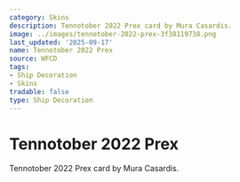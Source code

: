```yaml
---
category: Skins
description: Tennotober 2022 Prex card by Mura Casardis.
image: ../images/tennotober-2022-prex-3f38119738.png
last_updated: '2025-09-17'
name: Tennotober 2022 Prex
source: WFCD
tags:
- Ship Decoration
- Skins
tradable: false
type: Ship Decoration
---
```


# Tennotober 2022 Prex

Tennotober 2022 Prex card by Mura Casardis.

